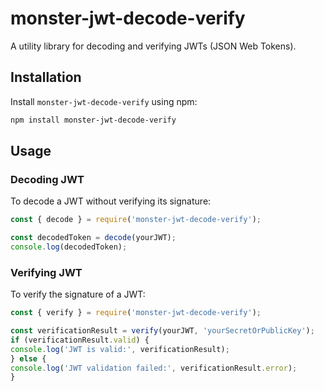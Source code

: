 # monster-jwt-decode-verify

A utility library for decoding and verifying JWTs (JSON Web Tokens).

## Installation

Install `monster-jwt-decode-verify` using npm:

```bash
npm install monster-jwt-decode-verify
```

## Usage

### Decoding JWT

To decode a JWT without verifying its signature:

```javascript
const { decode } = require('monster-jwt-decode-verify');

const decodedToken = decode(yourJWT);
console.log(decodedToken);
```

### Verifying JWT

To verify the signature of a JWT:

```javascript
const { verify } = require('monster-jwt-decode-verify');

const verificationResult = verify(yourJWT, 'yourSecretOrPublicKey');
if (verificationResult.valid) {
console.log('JWT is valid:', verificationResult);
} else {
console.log('JWT validation failed:', verificationResult.error);
}
```
